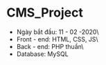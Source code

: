 # CMS_Project
* Ngày bắt đầu: 11 - 02 -2020\
* Front - end: HTML, CSS, JS\
* Back - end: PHP thuần\
* Database: MySQL

